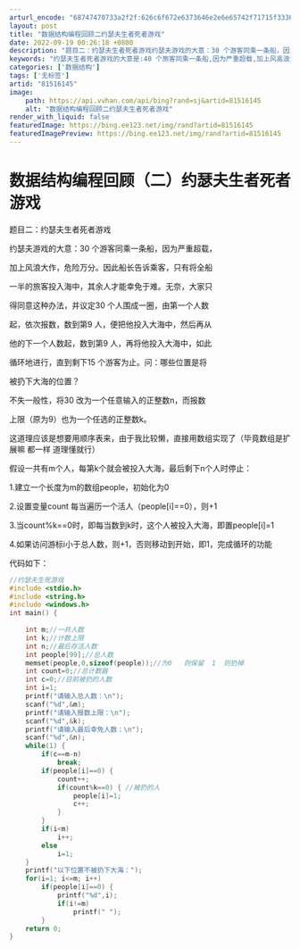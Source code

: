 ```yaml
---
arturl_encode: "68747470733a2f2f:626c6f672e6373646e2e6e65742f71715f3336363134353537:2f61727469636c652f64657461696c732f3831353136313435"
layout: post
title: "数据结构编程回顾二约瑟夫生者死者游戏"
date: 2022-09-19 00:26:18 +0800
description: "题目二：约瑟夫生者死者游戏约瑟夫游戏的大意：30 个游客同乘一条船，因为严重超载，加上风浪大作，危险"
keywords: "约瑟夫生者死者游戏的大意是:40 个旅客同乘一条船,因为严重超载,加上风高浪大,危"
categories: ['数据结构']
tags: ['无标签']
artid: "81516145"
image:
    path: https://api.vvhan.com/api/bing?rand=sj&artid=81516145
    alt: "数据结构编程回顾二约瑟夫生者死者游戏"
render_with_liquid: false
featuredImage: https://bing.ee123.net/img/rand?artid=81516145
featuredImagePreview: https://bing.ee123.net/img/rand?artid=81516145
---
```


# 数据结构编程回顾（二）约瑟夫生者死者游戏

题目二：约瑟夫生者死者游戏
  
约瑟夫游戏的大意：30 个游客同乘一条船，因为严重超载，
  
加上风浪大作，危险万分。因此船长告诉乘客，只有将全船
  
一半的旅客投入海中，其余人才能幸免于难。无奈，大家只
  
得同意这种办法，并议定30 个人围成一圈，由第一个人数

起，依次报数，数到第9 人，便把他投入大海中，然后再从
  
他的下一个人数起，数到第9 人，再将他投入大海中，如此
  
循环地进行，直到剩下15 个游客为止。问：哪些位置是将
  
被扔下大海的位置？
  
不失一般性，将30 改为一个任意输入的正整数n，而报数
  
上限（原为9）也为一个任选的正整数k。

这道理应该是想要用顺序表来，由于我比较懒，直接用数组实现了（毕竟数组是扩展嘛 都一样 道理懂就行）

假设一共有m个人，每第k个就会被投入大海，最后剩下n个人时停止：

1.建立一个长度为m的数组people，初始化为0

2.设置变量count 每当遍历一个活人（people[i]==0），则+1

3.当count%k==0时，即每当数到k时，这个人被投入大海，即置people[i]=1

4.如果访问游标i小于总人数，则+1，否则移动到开始，即1，完成循环的功能

代码如下：

```cpp
//约瑟夫生死游戏
#include <stdio.h>
#include <string.h>
#include <windows.h>
int main() {
	
	int m;//一共人数
	int k;//计数上限
	int n;//最后存活人数
	int people[99];//总人数
	memset(people,0,sizeof(people));//为0   则保留  1  则扔掉
	int count=0;//总计数器
	int c=0;//目前被扔的人数
	int i=1;
	printf("请输入总人数：\n");
	scanf("%d",&m);
	printf("请输入报数上限：\n");
	scanf("%d",&k);
	printf("请输入最后幸免人数：\n");
	scanf("%d",&n);
	while(1) {
		if(c==m-n)
			break;
		if(people[i]==0) {
			count++;
			if(count%k==0) { //被扔的人
				people[i]=1;
				c++;
			}
		}
		if(i<m)
			i++;
		else
			i=1;
	}
	printf("以下位置不被扔下大海：");
	for(i=1; i<=m; i++)
		if(people[i]==0) {
			printf("%d",i);
			if(i!=m)
				printf(" ");
		}
	return 0;
}
```